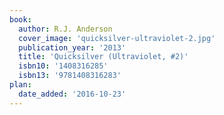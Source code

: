 ```yaml
---
book:
  author: R.J. Anderson
  cover_image: 'quicksilver-ultraviolet-2.jpg'
  publication_year: '2013'
  title: 'Quicksilver (Ultraviolet, #2)'
  isbn10: '1408316285'
  isbn13: '9781408316283'
plan:
  date_added: '2016-10-23'
---
```

